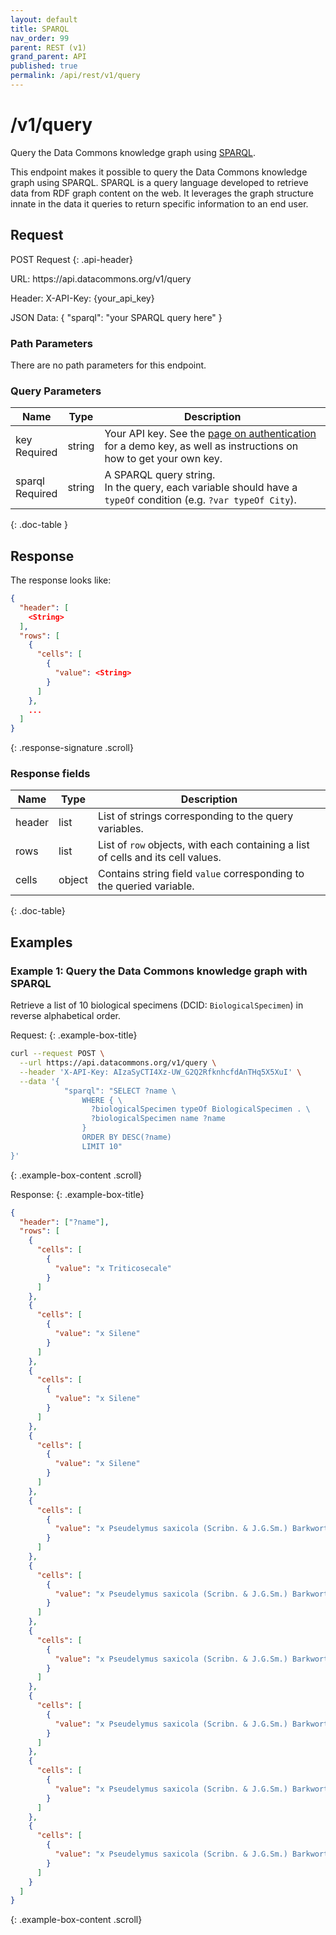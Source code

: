 ```yaml
---
layout: default
title: SPARQL
nav_order: 99
parent: REST (v1)
grand_parent: API
published: true
permalink: /api/rest/v1/query
---
```


# /v1/query

Query the Data Commons knowledge graph using
[SPARQL](https://www.w3.org/TR/rdf-sparql-query/).

This endpoint makes it possible to query the Data Commons knowledge graph using
SPARQL. SPARQL is a query language developed to retrieve data from RDF graph 
content on the web. It leverages the graph structure innate in the data it 
queries to return specific information to an end user.

## Request

POST Request
{: .api-header}

<div class="api-signature">
URL:
https://api.datacommons.org/v1/query

Header:
X-API-Key: {your_api_key}

JSON Data:
{ "sparql": "your SPARQL query here" }
</div>

<script src="/assets/js/syntax_highlighting.js"></script>

### Path Parameters

There are no path parameters for this endpoint.

### Query Parameters

| Name                                                | Type   | Description                                                                                                                                                     |
| --------------------------------------------------- | ------ | --------------------------------------------------------------------------------------------------------------------------------------------------------------- |
| key <br /> <required-tag>Required</required-tag>    | string | Your API key. See the [page on authentication](/api/rest/v1/getting_started#authentication) for a demo key, as well as instructions on how to get your own key. |
| sparql <br /> <required-tag>Required</required-tag> | string | A SPARQL query string.<br/>In the query, each variable should have a `typeOf` condition (e.g. `?var typeOf City`).                                              |
{: .doc-table }

## Response

The response looks like:

```json
{
  "header": [
    <String>
  ],
  "rows": [
    {
      "cells": [
        {
          "value": <String>
        }
      ]
    },
    ...
  ]
}
```
{: .response-signature .scroll}

### Response fields

| Name   | Type   | Description                                                                      |
| ------ | ------ | -------------------------------------------------------------------------------- |
| header | list   | List of strings corresponding to the query variables.                            |
| rows   | list   | List of `row` objects, with each containing a list of cells and its cell values. |
| cells  | object | Contains string field `value` corresponding to the queried variable.             |
{: .doc-table}

## Examples

### Example 1: Query the Data Commons knowledge graph with SPARQL

Retrieve a list of 10 biological specimens (DCID: `BiologicalSpecimen`) in
reverse alphabetical order.

Request:
{: .example-box-title}

```bash
curl --request POST \
  --url https://api.datacommons.org/v1/query \
  --header 'X-API-Key: AIzaSyCTI4Xz-UW_G2Q2RfknhcfdAnTHq5X5XuI' \
  --data '{
            "sparql": "SELECT ?name \
                WHERE { \
                  ?biologicalSpecimen typeOf BiologicalSpecimen . \
                  ?biologicalSpecimen name ?name
                }
                ORDER BY DESC(?name)
                LIMIT 10"
}'
```
{: .example-box-content .scroll}

Response:
{: .example-box-title}

```json
{
  "header": ["?name"],
  "rows": [
    {
      "cells": [
        {
          "value": "x Triticosecale"
        }
      ]
    },
    {
      "cells": [
        {
          "value": "x Silene"
        }
      ]
    },
    {
      "cells": [
        {
          "value": "x Silene"
        }
      ]
    },
    {
      "cells": [
        {
          "value": "x Silene"
        }
      ]
    },
    {
      "cells": [
        {
          "value": "x Pseudelymus saxicola (Scribn. & J.G.Sm.) Barkworth & D.R.Dewey"
        }
      ]
    },
    {
      "cells": [
        {
          "value": "x Pseudelymus saxicola (Scribn. & J.G.Sm.) Barkworth & D.R.Dewey"
        }
      ]
    },
    {
      "cells": [
        {
          "value": "x Pseudelymus saxicola (Scribn. & J.G.Sm.) Barkworth & D.R.Dewey"
        }
      ]
    },
    {
      "cells": [
        {
          "value": "x Pseudelymus saxicola (Scribn. & J.G.Sm.) Barkworth & D.R.Dewey"
        }
      ]
    },
    {
      "cells": [
        {
          "value": "x Pseudelymus saxicola (Scribn. & J.G.Sm.) Barkworth & D.R.Dewey"
        }
      ]
    },
    {
      "cells": [
        {
          "value": "x Pseudelymus saxicola (Scribn. & J.G.Sm.) Barkworth & D.R.Dewey"
        }
      ]
    }
  ]
}
```
{: .example-box-content .scroll}

